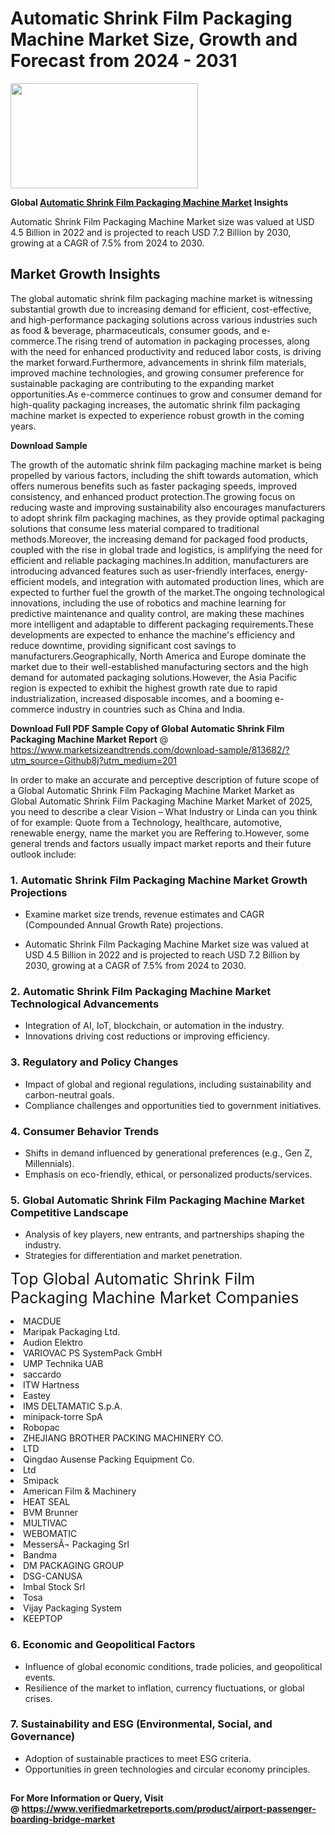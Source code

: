 <H1>Automatic Shrink Film Packaging Machine Market Size, Growth and Forecast from 2024 - 2031</H1><img class="aligncenter size-medium wp-image-584254" src="https://thirdeyenews.in/wp-content/uploads/2024/09/Global-Market-Research-300x168.jpeg" alt="" width="300" height="168" /><p><strong>Global&nbsp;<a href="https://www.marketsizeandtrends.com/download-sample/813682/?utm_source=Github8j?utm_medium=201">Automatic Shrink Film Packaging Machine Market</a> Insights</strong></p><p>Automatic Shrink Film Packaging Machine Market size was valued at USD 4.5 Billion in 2022 and is projected to reach USD 7.2 Billion by 2030, growing at a CAGR of 7.5% from 2024 to 2030.</p><p><h2>Market Growth Insights</h2> The global automatic shrink film packaging machine market is witnessing substantial growth due to increasing demand for efficient, cost-effective, and high-performance packaging solutions across various industries such as food & beverage, pharmaceuticals, consumer goods, and e-commerce.The rising trend of automation in packaging processes, along with the need for enhanced productivity and reduced labor costs, is driving the market forward.Furthermore, advancements in shrink film materials, improved machine technologies, and growing consumer preference for sustainable packaging are contributing to the expanding market opportunities.As e-commerce continues to grow and consumer demand for high-quality packaging increases, the automatic shrink film packaging machine market is expected to experience robust growth in the coming years.<p><strong>Download Sample</strong></p> <p>The growth of the automatic shrink film packaging machine market is being propelled by various factors, including the shift towards automation, which offers numerous benefits such as faster packaging speeds, improved consistency, and enhanced product protection.The growing focus on reducing waste and improving sustainability also encourages manufacturers to adopt shrink film packaging machines, as they provide optimal packaging solutions that consume less material compared to traditional methods.Moreover, the increasing demand for packaged food products, coupled with the rise in global trade and logistics, is amplifying the need for efficient and reliable packaging machines.In addition, manufacturers are introducing advanced features such as user-friendly interfaces, energy-efficient models, and integration with automated production lines, which are expected to further fuel the growth of the market.The ongoing technological innovations, including the use of robotics and machine learning for predictive maintenance and quality control, are making these machines more intelligent and adaptable to different packaging requirements.These developments are expected to enhance the machine's efficiency and reduce downtime, providing significant cost savings to manufacturers.Geographically, North America and Europe dominate the market due to their well-established manufacturing sectors and the high demand for automated packaging solutions.However, the Asia Pacific region is expected to exhibit the highest growth rate due to rapid industrialization, increased disposable incomes, and a booming e-commerce industry in countries such as China and India.<p><span class=""><strong>Download Full PDF Sample Copy of Global Automatic Shrink Film Packaging Machine Market Report</strong> @ <a href="https://www.marketsizeandtrends.com/download-sample/813682/?utm_source=Github8j?utm_medium=201" target="_blank">https://www.marketsizeandtrends.com/download-sample/813682/?utm_source=Github8j?utm_medium=201</a></span></p><p>In order to make an accurate and perceptive description of future scope of a Global&nbsp;Automatic Shrink Film Packaging Machine Market Market as Global&nbsp;Automatic Shrink Film Packaging Machine Market Market of 2025, you need to describe a clear Vision &ndash; What Industry or Linda can you think of for example: Quote from a Technology, healthcare, automotive, renewable energy, name the market you are Reffering to.However, some general trends and factors usually impact market reports and their future outlook include:</p><h3>1.&nbsp;<strong>Automatic Shrink Film Packaging Machine Market Growth Projections</strong></h3><ul><li>Examine market size trends, revenue estimates and CAGR (Compounded Annual Growth Rate) projections.</li><li><p>Automatic Shrink Film Packaging Machine Market size was valued at USD 4.5 Billion in 2022 and is projected to reach USD 7.2 Billion by 2030, growing at a CAGR of 7.5% from 2024 to 2030.</p></li></ul><h3>2.&nbsp;<strong>Automatic Shrink Film Packaging Machine Market Technological Advancements</strong></h3><ul><li>Integration of AI, IoT, blockchain, or automation in the industry.</li><li>Innovations driving cost reductions or improving efficiency.</li></ul><h3>3.&nbsp;<strong>Regulatory and Policy Changes</strong></h3><ul><li>Impact of global and regional regulations, including sustainability and carbon-neutral goals.</li><li>Compliance challenges and opportunities tied to government initiatives.</li></ul><h3>4.&nbsp;<strong>Consumer Behavior Trends</strong></h3><ul><li>Shifts in demand influenced by generational preferences (e.g., Gen Z, Millennials).</li><li>Emphasis on eco-friendly, ethical, or personalized products/services.</li></ul><h3>5.&nbsp;<strong>Global Automatic Shrink Film Packaging Machine Market Competitive Landscape</strong></h3><ul><li>Analysis of key players, new entrants, and partnerships shaping the industry.</li><li>Strategies for differentiation and market penetration.</li></ul><p data-pm-slice="1 1 []"><span style="color: inherit; font-family: inherit; font-size: 25px;">Top Global Automatic Shrink Film Packaging Machine Market Companies</span></p><div class="" data-test-id=""><p><li>MACDUE</li><li> Maripak Packaging Ltd.</li><li> Audion Elektro</li><li> VARIOVAC PS SystemPack GmbH</li><li> UMP Technika UAB</li><li> saccardo</li><li> ITW Hartness</li><li> Eastey</li><li> IMS DELTAMATIC S.p.A.</li><li> minipack-torre SpA</li><li> Robopac</li><li> ZHEJIANG BROTHER PACKING MACHINERY CO.</li><li>LTD</li><li> Qingdao Ausense Packing Equipment Co.</li><li>Ltd</li><li> Smipack</li><li> American Film & Machinery</li><li> HEAT SEAL</li><li> BVM Brunner</li><li> MULTIVAC</li><li> WEBOMATIC</li><li> MessersÃ¬ Packaging Srl</li><li> Bandma</li><li> DM PACKAGING GROUP</li><li> DSG-CANUSA</li><li> Imbal Stock Srl</li><li> Tosa</li><li> Vijay Packaging System</li><li> KEEPTOP</li></p></div><h3>6.&nbsp;<strong>Economic and Geopolitical Factors</strong></h3><ul><li>Influence of global economic conditions, trade policies, and geopolitical events.</li><li>Resilience of the market to inflation, currency fluctuations, or global crises.</li></ul><h3>7.&nbsp;<strong>Sustainability and ESG (Environmental, Social, and Governance)</strong></h3><ul><li>Adoption of sustainable practices to meet ESG criteria.</li><li>Opportunities in green technologies and circular economy principles.</li></ul><h2><strong style="font-size: 14px;">For More Information or Query, Visit @&nbsp;</strong><a style="background-color: #ffffff; font-size: 14px;" href="https://www.marketsizeandtrends.com/report/automatic-shrink-film-packaging-machine-market/" target="_blank">https://www.verifiedmarketreports.com/product/airport-passenger-boarding-bridge-market</a></h2>